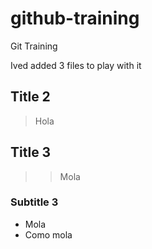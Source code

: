 # github-training
Git Training

Ived added 3 files to play with it

## Title 2

>Hola

## Title 3

>>Mola
>>

### Subtitle 3

- Mola
- Como mola

